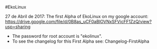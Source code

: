 #EkoLinux
  
27 de Abril de 2017:
The first Alpha of EkoLinux on my google account:
https://drive.google.com/file/d/0B8as_uCF0aBlOVNxSFVicFF1ZzQ/view?usp=sharing

* The password for root account is "ekolinux".
* To see the changelog for this First Alpha see: Changelog-FirstAlpha
